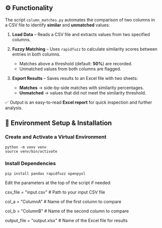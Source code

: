 ## ⚙️ Functionality

The script ```column_matches.py``` automates the comparison of two columns in a CSV file to identify **similar** and **unmatched** values:

1. **Load Data** – Reads a CSV file and extracts values from two specified columns.  

2. **Fuzzy Matching** – Uses `rapidfuzz` to calculate similarity scores between entries in both columns.  
   - Matches above a threshold (default: **50%**) are recorded.  
   - Unmatched values from both columns are flagged.  

3. **Export Results** – Saves results to an Excel file with two sheets:  
   - **Matches** → side-by-side matches with similarity percentages.  
   - **Unmatched** → values that did not meet the similarity threshold.  

✅ Output is an easy-to-read **Excel report** for quick inspection and further analysis.



## 🔧 Environment Setup & Installation
### Create and Activate a Virtual Environment

```
python -m venv venv
source venv/bin/activate 
```

### Install Dependencies

```
pip install pandas rapidfuzz openpyxl
```

Edit the parameters at the top of the script if needed:

csv_file = "input.csv"       # Path to your input CSV file

col_a = "ColumnA"            # Name of the first column to compare

col_b = "ColumnB"            # Name of the second column to compare

output_file = "output.xlsx"  # Name of the Excel file for results
